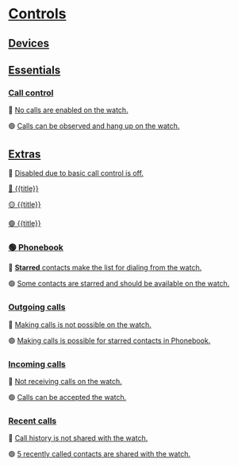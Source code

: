 # [Controls](lk:screen)

## [Devices](lk:devices_group)

## [Essentials](lk:essentials_group)

### [Call control](lk:essentials)

🔴 [No calls are enabled on the watch.](lk:essentials_off)

🟢 [Calls can be observed and hang up on the watch.](lk:essentials_on)

## [Extras](lk:extras_group)

🔴 [Disabled due to basic call control is off.](lk:disabled_due_to_essentials_are_off)

[🔴 {{title}}](lk:preference_disabled_fmt)

[🟡 {{title}}](lk:preference_enabled_no_perm_fmt)

[🟢 {{title}}](lk:preference_enabled_fmt)



### [🟢 Phonebook](lk:contacts)

🔴 [**Starred** contacts make the list for dialing from the watch.](lk:contacts_off)

🟢 [Some contacts are starred and should be available on the watch.](lk:contacts_on)

### [Outgoing calls](lk:outgoing_calls)

🔴 [Making calls is not possible on the watch.](lk:outgoing_calls_off)

🟢 [Making calls is possible for starred contacts in Phonebook.](lk:outgoing_calls_on)

### [Incoming calls](lk:call_info)

🔴 [Not receiving calls on the watch.](lk:call_info_off)

🟢 [Calls can be accepted the watch.](lk:call_info_on)

### [Recent calls](lk:recents)

🔴 [Call history is not shared with the watch.](lk:recents_off)

🟢 [5 recently called contacts are shared with the watch.](lk:recents_on)

